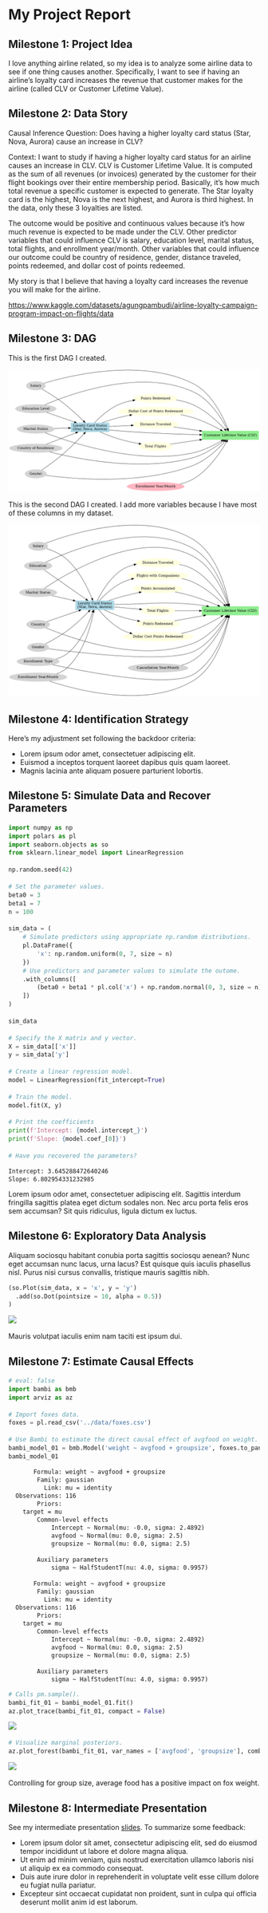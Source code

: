 # My Project Report


## Milestone 1: Project Idea

I love anything airline related, so my idea is to analyze some airline
data to see if one thing causes another. Specifically, I want to see if
having an airline’s loyalty card increases the revenue that customer
makes for the airline (called CLV or Customer Lifetime Value).

## Milestone 2: Data Story

Causal Inference Question: Does having a higher loyalty card status
(Star, Nova, Aurora) cause an increase in CLV?

Context: I want to study if having a higher loyalty card status for an
airline causes an increase in CLV. CLV is Customer Lifetime Value. It is
computed as the sum of all revenues (or invoices) generated by the
customer for their flight bookings over their entire membership period.
Basically, it’s how much total revenue a specific customer is expected
to generate. The Star loyalty card is the highest, Nova is the next
highest, and Aurora is third highest. In the data, only these 3
loyalties are listed.

The outcome would be positive and continuous values because it’s how
much revenue is expected to be made under the CLV. Other predictor
variables that could influence CLV is salary, education level, marital
status, total flights, and enrollment year/month. Other variables that
could influence our outcome could be country of residence, gender,
distance traveled, points redeemed, and dollar cost of points redeemed.

My story is that I believe that having a loyalty card increases the
revenue you will make for the airline.

https://www.kaggle.com/datasets/agungpambudi/airline-loyalty-campaign-program-impact-on-flights/data

## Milestone 3: DAG

This is the first DAG I created.

![Initial Old DAG](../figures/Old_DAG.png)

This is the second DAG I created. I add more variables because I have
most of these columns in my dataset.

![Second Iteration of Initial Old DAG](../figures/Old_DAG_Updated.png)

## Milestone 4: Identification Strategy

Here’s my adjustment set following the backdoor criteria:

- Lorem ipsum odor amet, consectetuer adipiscing elit.
- Euismod a inceptos torquent laoreet dapibus quis quam laoreet.
- Magnis lacinia ante aliquam posuere parturient lobortis.

## Milestone 5: Simulate Data and Recover Parameters

``` python
import numpy as np
import polars as pl
import seaborn.objects as so
from sklearn.linear_model import LinearRegression

np.random.seed(42)

# Set the parameter values.
beta0 = 3
beta1 = 7
n = 100

sim_data = (
    # Simulate predictors using appropriate np.random distributions.
    pl.DataFrame({
        'x': np.random.uniform(0, 7, size = n)
    })
    # Use predictors and parameter values to simulate the outome.
    .with_columns([
        (beta0 + beta1 * pl.col('x') + np.random.normal(0, 3, size = n)).alias('y')
    ])
)

sim_data

# Specify the X matrix and y vector.
X = sim_data[['x']]
y = sim_data['y']

# Create a linear regression model.
model = LinearRegression(fit_intercept=True)

# Train the model.
model.fit(X, y)

# Print the coefficients
print(f'Intercept: {model.intercept_}')
print(f'Slope: {model.coef_[0]}')

# Have you recovered the parameters?
```

    Intercept: 3.645288472640246
    Slope: 6.802954331232985

Lorem ipsum odor amet, consectetuer adipiscing elit. Sagittis interdum
fringilla sagittis platea eget dictum sodales non. Nec arcu porta felis
eros sem accumsan? Sit quis ridiculus, ligula dictum ex luctus.

## Milestone 6: Exploratory Data Analysis

Aliquam sociosqu habitant conubia porta sagittis sociosqu aenean? Nunc
eget accumsan nunc lacus, urna lacus? Est quisque quis iaculis phasellus
nisl. Purus nisi cursus convallis, tristique mauris sagittis nibh.

``` python
(so.Plot(sim_data, x = 'x', y = 'y')
  .add(so.Dot(pointsize = 10, alpha = 0.5))
)
```

<img src="../figures/sim-data-01.png" data-fig-align="center" />

Mauris volutpat iaculis enim nam taciti est ipsum dui.

## Milestone 7: Estimate Causal Effects

``` python
# eval: false
import bambi as bmb
import arviz as az

# Import foxes data.
foxes = pl.read_csv('../data/foxes.csv')

# Use Bambi to estimate the direct causal effect of avgfood on weight.
bambi_model_01 = bmb.Model('weight ~ avgfood + groupsize', foxes.to_pandas())
bambi_model_01
```

           Formula: weight ~ avgfood + groupsize
            Family: gaussian
              Link: mu = identity
      Observations: 116
            Priors: 
        target = mu
            Common-level effects
                Intercept ~ Normal(mu: -0.0, sigma: 2.4892)
                avgfood ~ Normal(mu: 0.0, sigma: 2.5)
                groupsize ~ Normal(mu: 0.0, sigma: 2.5)
            
            Auxiliary parameters
                sigma ~ HalfStudentT(nu: 4.0, sigma: 0.9957)

           Formula: weight ~ avgfood + groupsize
            Family: gaussian
              Link: mu = identity
      Observations: 116
            Priors: 
        target = mu
            Common-level effects
                Intercept ~ Normal(mu: -0.0, sigma: 2.4892)
                avgfood ~ Normal(mu: 0.0, sigma: 2.5)
                groupsize ~ Normal(mu: 0.0, sigma: 2.5)
            
            Auxiliary parameters
                sigma ~ HalfStudentT(nu: 4.0, sigma: 0.9957)

``` python
# Calls pm.sample().
bambi_fit_01 = bambi_model_01.fit()
az.plot_trace(bambi_fit_01, compact = False)
```

<img src="../figures/multilevel-models_plot-01.png"
data-fig-align="center" />

``` python
# Visualize marginal posteriors.
az.plot_forest(bambi_fit_01, var_names = ['avgfood', 'groupsize'], combined = True, hdi_prob = 0.95)
```

<img src="../figures/multilevel-models_plot-02.png"
data-fig-align="center" />

Controlling for group size, average food has a positive impact on fox
weight.

## Milestone 8: Intermediate Presentation

See my intermediate presentation
[slides](https://github.com/marcdotson/causal-inference/blob/main/presentations/multivariate-models.html).
To summarize some feedback:

- Lorem ipsum dolor sit amet, consectetur adipiscing elit, sed do
  eiusmod tempor incididunt ut labore et dolore magna aliqua.
- Ut enim ad minim veniam, quis nostrud exercitation ullamco laboris
  nisi ut aliquip ex ea commodo consequat.
- Duis aute irure dolor in reprehenderit in voluptate velit esse cillum
  dolore eu fugiat nulla pariatur.
- Excepteur sint occaecat cupidatat non proident, sunt in culpa qui
  officia deserunt mollit anim id est laborum.
